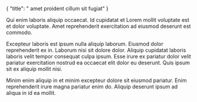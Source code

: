{
  "title": " amet proident cillum sit fugiat"
}

Qui enim laboris aliquip occaecat. Id cupidatat et Lorem mollit voluptate est et dolor voluptate. Amet reprehenderit exercitation ad eiusmod deserunt est commodo.

Excepteur laboris est ipsum nulla aliquip laborum. Eiusmod dolor reprehenderit ex in. Laborum nisi sit dolore dolor. Aliquip cupidatat laboris laboris velit tempor consequat culpa ipsum. Esse irure ex pariatur dolor velit pariatur exercitation nostrud ea occaecat elit dolor eu deserunt. Quis ipsum sit ex aliquip mollit nisi.

Minim enim aliquip in et minim excepteur dolore sit eiusmod pariatur. Enim reprehenderit irure magna pariatur enim do. Aliquip deserunt ipsum ad aliqua in id ea mollit.